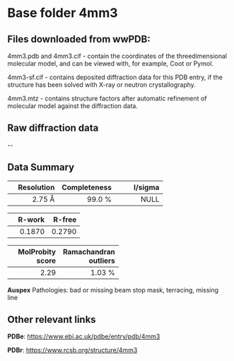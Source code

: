 # Base folder 4mm3

## Files downloaded from wwPDB:

4mm3.pdb and 4mm3.cif - contain the coordinates of the threedimensional molecular model, and can be viewed with, for example, Coot or Pymol.

4mm3-sf.cif - contains deposited diffraction data for this PDB entry, if the structure has been solved with X-ray or neutron crystallography.

4mm3.mtz - contains structure factors after automatic refinement of molecular model against the diffraction data.

## Raw diffraction data

--<br> 

## Data Summary
|   | Resolution | Completeness| I/sigma |
|---|-------------:|----------------:|--------------:|
|   |2.75 Å|99.0  %|<img width=50/>NULL |

|   | **R-work**| **R-free**   
|---|-------------:|----------------:|           
||0.1870|0.2790|

|   |**MolProbity<br>score**| **Ramachandran<br>outliers** 
|---|-------------:|----------------:|
||2.29|1.03 %|

**Auspex** Pathologies: bad or missing beam stop mask, terracing, missing line

 

## Other relevant links 
**PDBe**:  https://www.ebi.ac.uk/pdbe/entry/pdb/4mm3
 
**PDBr**: https://www.rcsb.org/structure/4mm3 


